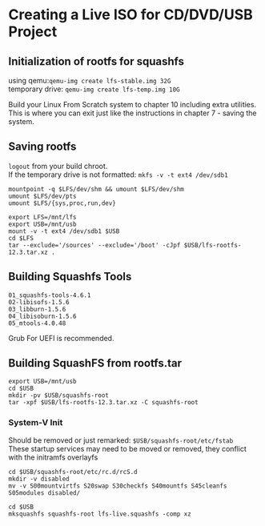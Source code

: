 # Creating a Live ISO for CD/DVD/USB Project

## Initialization of rootfs for squashfs
using qemu:`qemu-img create lfs-stable.img 32G`<br>
temporary drive: `qemu-img create lfs-temp.img 10G`

Build your Linux From Scratch system to chapter 10 including extra utilities.
This is where you can exit just like the instructions in chapter 7 - saving the system.

## Saving rootfs
`logout` from your build chroot.<br>
If the temporary drive is not formatted: `mkfs -v -t ext4 /dev/sdb1`
```
mountpoint -q $LFS/dev/shm && umount $LFS/dev/shm
umount $LFS/dev/pts
umount $LFS/{sys,proc,run,dev}

export LFS=/mnt/lfs
export USB=/mnt/usb
mount -v -t ext4 /dev/sdb1 $USB
cd $LFS
tar --exclude='/sources' --exclude='/boot' -cJpf $USB/lfs-rootfs-12.3.tar.xz .
```

## Building Squashfs Tools
```
01_squashfs-tools-4.6.1
02-libisofs-1.5.6
03_libburn-1.5.6
04_libisoburn-1.5.6
05_mtools-4.0.48
```
Grub For UEFI is recommended.
## Building SquashFS from rootfs.tar
```
export USB=/mnt/usb
cd $USB
mkdir -pv $USB/squashfs-root
tar -xpf $USB/lfs-rootfs-12.3.tar.xz -C squashfs-root
```
### System-V Init 
Should be removed or just remarked: `$USB/squashfs-root/etc/fstab` <br>
These startup services may need to be moved or removed, they conflict with the initramfs overlayfs
```
cd $USB/squashfs-root/etc/rc.d/rcS.d
mkdir -v disabled
mv -v S00mountvirtfs S20swap S30checkfs S40mountfs S45cleanfs S05modules disabled/

cd $USB
mksquashfs squashfs-root lfs-live.squashfs -comp xz
```
